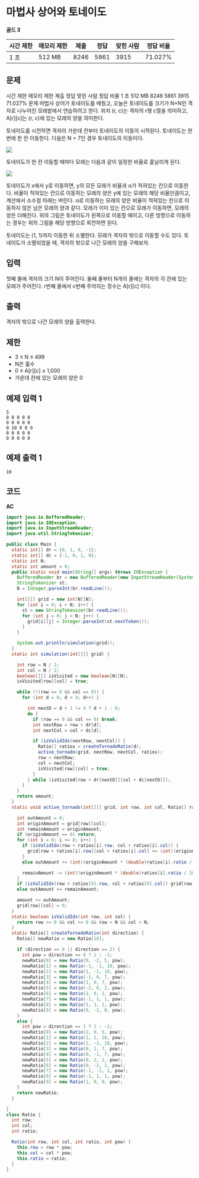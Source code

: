 # 마법사 상어와 토네이도 

**골드 3**

|시간 제한	|메모리 제한	|제출	|정답	|맞힌 사람|	정답 비율|
|---|---|---|---|---|---|
|1 초	|512 MB|	8246	|5861|	3915|	71.027%|

## 문제 

시간 제한	메모리 제한	제출	정답	맞힌 사람	정답 비율
1 초	512 MB	8246	5861	3915	71.027%
문제
마법사 상어가 토네이도를 배웠고, 오늘은 토네이도를 크기가 N×N인 격자로 나누어진 모래밭에서 연습하려고 한다. 위치 (r, c)는 격자의 r행 c열을 의미하고, A[r][c]는 (r, c)에 있는 모래의 양을 의미한다.

토네이도를 시전하면 격자의 가운데 칸부터 토네이도의 이동이 시작된다. 토네이도는 한 번에 한 칸 이동한다. 다음은 N = 7인 경우 토네이도의 이동이다.

![](https://upload.acmicpc.net/37e7aa13-0f2b-49d6-af68-e745537b1ea3/-/preview/)

토네이도가 한 칸 이동할 때마다 모래는 다음과 같이 일정한 비율로 흩날리게 된다.

![](https://upload.acmicpc.net/33b01ca0-4659-49f1-b126-8e042e17d3f1/-/preview/)

토네이도가 x에서 y로 이동하면, y의 모든 모래가 비율과 α가 적혀있는 칸으로 이동한다. 비율이 적혀있는 칸으로 이동하는 모래의 양은 y에 있는 모래의 해당 비율만큼이고, 계산에서 소수점 아래는 버린다. α로 이동하는 모래의 양은 비율이 적혀있는 칸으로 이동하지 않은 남은 모래의 양과 같다. 모래가 이미 있는 칸으로 모래가 이동하면, 모래의 양은 더해진다. 위의 그림은 토네이도가 왼쪽으로 이동할 때이고, 다른 방향으로 이동하는 경우는 위의 그림을 해당 방향으로 회전하면 된다.

토네이도는 (1, 1)까지 이동한 뒤 소멸한다. 모래가 격자의 밖으로 이동할 수도 있다. 토네이도가 소멸되었을 때, 격자의 밖으로 나간 모래의 양을 구해보자.

## 입력 

첫째 줄에 격자의 크기 N이 주어진다. 둘째 줄부터 N개의 줄에는 격자의 각 칸에 있는 모래가 주어진다. r번째 줄에서 c번째 주어지는 정수는 A[r][c] 이다.

## 출력 

격자의 밖으로 나간 모래의 양을 출력한다.

## 제한 

- 3 ≤ N ≤ 499
- N은 홀수
- 0 ≤ A[r][c] ≤ 1,000
- 가운데 칸에 있는 모래의 양은 0

##  예제 입력 1

```
5
0 0 0 0 0
0 0 0 0 0
0 10 0 0 0
0 0 0 0 0
0 0 0 0 0
```

## 예제 출력 1

```
10
```

## 코드

**AC**

```java
import java.io.BufferedReader;
import java.io.IOException;
import java.io.InputStreamReader;
import java.util.StringTokenizer;

public class Main {
  static int[] dr = {0, 1, 0, -1};
  static int[] dc = {-1, 0, 1, 0};
  static int N;
  static int amount = 0;
  public static void main(String[] args) throws IOException {
    BufferedReader br = new BufferedReader(new InputStreamReader(System.in));
    StringTokenizer st;
    N = Integer.parseInt(br.readLine());

    int[][] grid = new int[N][N];
    for (int i = 0; i < N; i++) {
      st = new StringTokenizer(br.readLine());
      for (int j = 0; j < N; j++) {
        grid[i][j] = Integer.parseInt(st.nextToken());
      }
    }

    System.out.println(simulation(grid));
  }
  static int simulation(int[][] grid) {

    int row = N / 2;
    int col = N / 2;
    boolean[][] isVisited = new boolean[N][N];
    isVisited[row][col] = true;

    while (!(row == 0 && col == 0)) {
      for (int d = 0; d < 4; d++) {

        int nextD = d + 1 != 4 ? d + 1 : 0;
        do {
          if (row == 0 && col == 0) break;
          int nextRow = row + dr[d];
          int nextCol = col + dc[d];

          if (isValidIdx(nextRow, nextCol)) {
            Ratio[] ratios = createTornadoRatio(d);
            active_tornado(grid, nextRow, nextCol, ratios);
            row = nextRow;
            col = nextCol;
            isVisited[row][col] = true;
          }
        } while (isVisited[row + dr[nextD]][col + dc[nextD]]);
      }
    }
    return amount;
  }
  static void active_tornado(int[][] grid, int row, int col, Ratio[] ratios) {

    int outAmount = 0;
    int originAmount = grid[row][col];
    int remainAmount = originAmount;
    if (originAmount == 0) return;
    for (int i = 0; i <= 8; i++) {
      if (isValidIdx(row + ratios[i].row, col + ratios[i].col)) {
        grid[row + ratios[i].row][col + ratios[i].col] += (int)(originAmount * (double)ratios[i].ratio / 100);
      }
      else outAmount += (int)(originAmount * (double)ratios[i].ratio / 100);

      remainAmount -= (int)(originAmount * (double)ratios[i].ratio / 100);
    }
    if (isValidIdx(row + ratios[9].row, col + ratios[9].col)) grid[row + ratios[9].row][col + ratios[9].col] += remainAmount;
    else outAmount += remainAmount;

    amount += outAmount;
    grid[row][col] = 0;
  }
  static boolean isValidIdx(int row, int col) {
    return row >= 0 && col >= 0 && row < N && col < N;
  }
  static Ratio[] createTornadoRatio(int direction) {
    Ratio[] newRatio = new Ratio[10];

    if (direction == 0 || direction == 2) {
      int pow = direction == 0 ? 1 : -1;
      newRatio[0] = new Ratio(0, -2, 5, pow);
      newRatio[1] = new Ratio(-1, -1, 10, pow);
      newRatio[2] = new Ratio(1, -1, 10, pow);
      newRatio[3] = new Ratio(-1, 0, 7, pow);
      newRatio[4] = new Ratio(1, 0, 7, pow);
      newRatio[5] = new Ratio(-2, 0, 2, pow);
      newRatio[6] = new Ratio(2, 0, 2, pow);
      newRatio[7] = new Ratio(-1, 1, 1, pow);
      newRatio[8] = new Ratio(1, 1, 1, pow);
      newRatio[9] = new Ratio(0, -1, 0, pow);
    }
    else {
      int pow = direction == 1 ? 1 : -1;
      newRatio[0] = new Ratio(2, 0, 5, pow);
      newRatio[1] = new Ratio(1, 1, 10, pow);
      newRatio[2] = new Ratio(1, -1, 10, pow);
      newRatio[3] = new Ratio(0, 1, 7, pow);
      newRatio[4] = new Ratio(0, -1, 7, pow);
      newRatio[5] = new Ratio(0, 2, 2, pow);
      newRatio[6] = new Ratio(0, -2, 2, pow);
      newRatio[7] = new Ratio(-1, -1, 1, pow);
      newRatio[8] = new Ratio(-1, 1, 1, pow);
      newRatio[9] = new Ratio(1, 0, 0, pow);
    }
    return newRatio;
  }

}
class Ratio {
  int row;
  int col;
  int ratio;

  Ratio(int row, int col, int ratio, int pow) {
    this.row = row * pow;
    this.col = col * pow;
    this.ratio = ratio;
  }
}
```